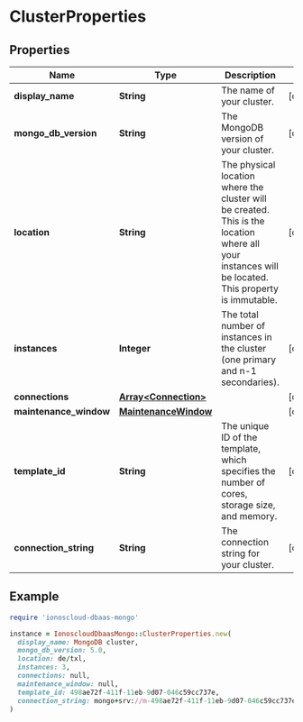 # ClusterProperties

## Properties

| Name | Type | Description | Notes |
| ---- | ---- | ----------- | ----- |
| **display_name** | **String** | The name of your cluster. | [optional] |
| **mongo_db_version** | **String** | The MongoDB version of your cluster. | [optional] |
| **location** | **String** | The physical location where the cluster will be created. This is the location where all your instances will be located. This property is immutable.  | [optional] |
| **instances** | **Integer** | The total number of instances in the cluster (one primary and n-1 secondaries).  | [optional] |
| **connections** | [**Array&lt;Connection&gt;**](Connection.md) |  | [optional] |
| **maintenance_window** | [**MaintenanceWindow**](MaintenanceWindow.md) |  | [optional] |
| **template_id** | **String** | The unique ID of the template, which specifies the number of cores, storage size, and memory.  | [optional] |
| **connection_string** | **String** | The connection string for your cluster. | [optional] |

## Example

```ruby
require 'ionoscloud-dbaas-mongo'

instance = IonoscloudDbaasMongo::ClusterProperties.new(
  display_name: MongoDB cluster,
  mongo_db_version: 5.0,
  location: de/txl,
  instances: 3,
  connections: null,
  maintenance_window: null,
  template_id: 498ae72f-411f-11eb-9d07-046c59cc737e,
  connection_string: mongo+srv://m-498ae72f-411f-11eb-9d07-046c59cc737e.mongodb.de-txl.ionos.com
)
```

